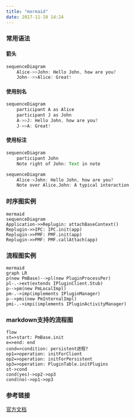 ```yaml
---
title: "mermaid"
date: 2017-11-10 14:24
---
```


### 常用语法
#### 箭头
```java
sequenceDiagram
    Alice->>John: Hello John, how are you?
    John-->>Alice: Great!
```
#### 使用别名
```java
sequenceDiagram
    participant A as Alice
    participant J as John
    A->>J: Hello John, how are you?
    J->>A: Great!
```
#### 使用标注
```java
sequenceDiagram
    participant John
    Note right of John: Text in note

sequenceDiagram
    Alice->John: Hello John, how are you?
    Note over Alice,John: A typical interaction
```
### 时序图实例
```
mermaid
sequenceDiagram
Application->>Replugin: attachBaseContext()
Replugin->>IPC: IPC.init(app)
Replugin->>PMF: PMF.init(app)
Replugin->>PMF: PMF.callAttach(app) 
```
### 流程图实例
```
mermaid
graph LR
p(new PmBase)-->pl(new PluginProcessPer)
pl-.->ext(extends IPluginClient.Stub)
p-->pm(new PmLocalImpl)
pm-.->imp(implements IPluginManager)
p-->pmi(new PmInternalImpl)
pmi-.->impi(implements IPluginActivityManager)
```
### markdown支持的流程图
```
flow
st=>start: PmBase.init
e=>end: end
cond=>condition: persistent进程?
op1=>operation: initForClient
op2=>operation: initForPersistent
op3=>operation: PluginTable.initPlugins
st->cond
cond(yes)->op2->op3
cond(no)->op1->op3
```
### 参考链接
[官方文档](https://mermaidjs.github.io/sequenceDiagram.html)

